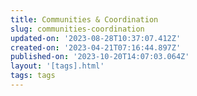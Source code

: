 ```yaml
---
title: Communities & Coordination
slug: communities-coordination
updated-on: '2023-08-28T10:37:07.412Z'
created-on: '2023-04-21T07:16:44.897Z'
published-on: '2023-10-20T14:07:03.064Z'
layout: '[tags].html'
tags: tags
---
```




